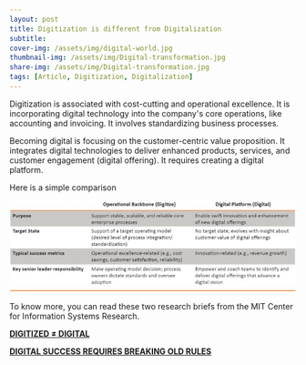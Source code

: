```yaml
---
layout: post
title: Digitization is different from Digitalization 
subtitle: 
cover-img: /assets/img/digital-world.jpg
thumbnail-img: /assets/img/Digital-transformation.jpg
share-img: /assets/img/Digital-transformation.jpg
tags: [Article, Digitization, Digitalization]
---
```


Digitization is associated with cost-cutting and operational excellence. It is incorporating digital technology into the company's core operations, like accounting and invoicing. It involves standardizing business processes.

Becoming digital is focusing on the customer-centric value proposition. It integrates digital technologies to deliver enhanced products, services, and customer engagement (digital offering). It requires creating a digital platform.

Here is a simple comparison

![Digiti/a](https://github.com/M-Memaran/home/blob/master/assets/img/Digitize-Digital.jpeg)

To know more, you can read these two research briefs from the MIT Center for Information Systems Research.

[**DIGITIZED ≠ DIGITAL**](https://cisr.mit.edu/publication/2017_1001_DigitizedNotDigital_RossBeathSebastian)


[**DIGITAL SUCCESS REQUIRES BREAKING OLD RULES**](https://cisr.mit.edu/publication/2019_1001_BreakingRules_RossBeathMocker)

